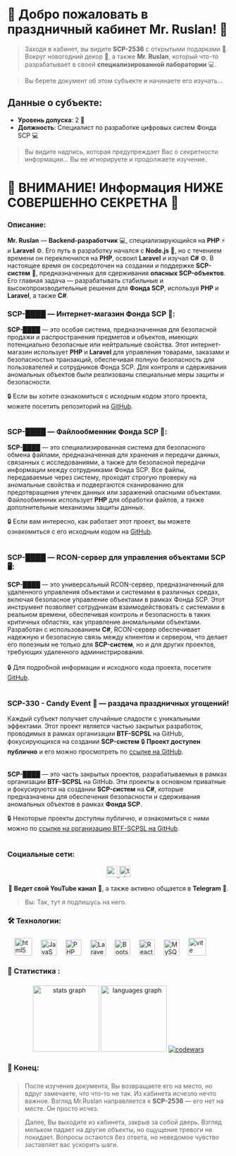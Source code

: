 # 🎅 Добро пожаловать в праздничный кабинет **Mr. Ruslan**! 🎄

> Заходя в кабинет, вы видите **SCP-2536** с открытыми подарками 🎁. Вокруг новогодний декор 🎄, а также **Mr. Ruslan**, который что-то разрабатывает в своей **специализированной лаборатории** 💻.

> Вы берете документ об этом субъекте и начинаете его изучать...

## Данные о субъекте:
- **Уровень допуска**: 2 🔑
- **Должность**: Специалист по разработке цифровых систем Фонда SCP 💻

> Вы видите надпись, которая предупреждает Вас о секретности информации... Вы ее игнорируете и продолжаете изучение.

# 🚨 **ВНИМАНИЕ!** Информация НИЖЕ СОВЕРШЕННО СЕКРЕТНА 🚨


### Описание:
**Mr. Ruslan** — **Backend-разработчик** 💻, специализирующийся на **PHP** ⚡ и **Laravel** ⚙️. Его путь в разработку начался с **Node.js** 🚀, но с течением времени он переключился на **PHP**, освоил **Laravel** и изучал **C#** ⚙️. В настоящее время он сосредоточен на создании и поддержке **SCP-систем** 🛑, предназначенных для сдерживания **опасных SCP-объектов**. Его главная задача — разрабатывать стабильные и высокопроизводительные решения для **Фонда SCP**, используя **PHP** и **Laravel**, а также **C#**.

### SCP-████ — **Интернет-магазин Фонда SCP** 🛒:
**SCP-████** — это особая система, предназначенная для безопасной продажи и распространения предметов и объектов, имеющих потенциально безопасные или нейтральные свойства. Этот интернет-магазин использует **PHP** и **Laravel** для управления товарами, заказами и безопасностью транзакций, обеспечивая полную безопасность для пользователей и сотрудников Фонда SCP. Для контроля и сдерживания аномальных объектов были реализованы специальные меры защиты и безопасности.

🔒 Если вы хотите ознакомиться с исходным кодом этого проекта, можете посетить репозиторий на [GitHub](https://github.com/RuslanSamburov/shop).
</br></br>
### SCP-████ — **Файлообменник Фонда SCP** 📂:
**SCP-████** — это специализированная система для безопасного обмена файлами, предназначенная для хранения и передачи данных, связанных с исследованиями, а также для безопасной передачи информации между сотрудниками Фонда SCP. Все файлы, передаваемые через систему, проходят строгую проверку на аномальные свойства и подвергаются сканированию для предотвращения утечек данных или заражений опасными объектами. Файлообменник использует **PHP** для обработки файлов, а также дополнительные механизмы защиты данных.

🔒 Если вам интересно, как работает этот проект, вы можете ознакомиться с его исходным кодом на [GitHub](https://github.com/RuslanSamburov/storage).
</br></br>
### SCP-████ — **RCON-сервер для управления объектами SCP** 🖥️:
**SCP-████** — это универсальный RCON-сервер, предназначенный для удаленного управления объектами и системами в различных средах, включая безопасное управление объектами в рамках Фонда SCP. Этот инструмент позволяет сотрудникам взаимодействовать с системами в реальном времени, обеспечивая контроль и безопасность в таких критичных областях, как управление аномальными объектами. Разработан с использованием **C#**, RCON-сервер обеспечивает надежную и безопасную связь между клиентом и сервером, что делает его полезным не только для **SCP-систем**, но и для других проектов, требующих удаленного администрирования.
</br></br>
🔒 Для подробной информации и исходного кода проекта, посетите [GitHub](https://github.com/RuslanSamburov/RconApi).
</br></br>
### SCP-330 - **Candy Event** 🍬 — раздача праздничных угощений!  
Каждый субъект получает случайные сладости с уникальными эффектами.
Этот проект является частью закрытых разработок, проводимых в рамках организации **BTF-SCPSL** на GitHub, фокусирующихся на создании **SCP-систем** 
  🔒 **Проект доступен публично** и его можно просмотреть по [ссылке на GitHub](https://github.com/RuslanSamburov/CandyEventScpSL).
</br></br></br>
**SCP-████** — это часть закрытых проектов, разрабатываемых в рамках организации **BTF-SCPSL** на GitHub. Эти проекты в основном приватные и фокусируются на создании **SCP-систем** на **C#**, которые предназначены для обеспечения безопасности и сдерживания аномальных объектов в рамках **Фонда SCP**.

🔒 Некоторые проекты доступны публично, и ознакомиться с ними можно по [ссылке на организацию BTF-SCPSL на GitHub](https://github.com/BTF-SCPSL).
</br></br>
### Социальные сети:
<div align="center">
  <a href="https://www.youtube.com/channel/UCwqtwVjmPYD0PYCng35fHSQ" target="_blank">
    <img src="https://img.shields.io/static/v1?message=Youtube&logo=youtube&label=&color=FF0000&logoColor=white&labelColor=&style=for-the-badge" height="25" alt="youtube logo"  />
  </a>
  <a href="https://t.me/ruslan0308c" target="_blank">
    <img src="https://img.shields.io/static/v1?message=Telegram&logo=telegram&label=&color=2CA5E0&logoColor=white&labelColor=&style=for-the-badge" height="25" alt="telegram logo"  />
  </a>
</div>

<p align="center">
  💬 <strong>Ведет свой YouTube канал</strong> 🎥, а также активно общается в <strong>Telegram</strong> 📱.
</p>

> Вы: Так, тут я подпишусь на него.

<h3 align="left">🛠 Технологии:</h3>

###

<div align="left">
  <img width="12" />
  <img src="https://cdn.jsdelivr.net/gh/devicons/devicon/icons/html5/html5-original.svg" height="40" alt="html5 logo"  />
  <img width="12" />                                                                                                                                                                                                                                     
  <a href="https://developer.mozilla.org/en-US/docs/Web/JavaScript" target="_blank" rel="noreferrer"><img src="https://raw.githubusercontent.com/danielcranney/readme-generator/main/public/icons/skills/javascript-colored.svg" width="36" height="36" alt="JavaScript" /></a>
  <img width="12" />  
  <a href="https://www.php.net/" target="_blank" rel="noreferrer"><img src="https://raw.githubusercontent.com/danielcranney/readme-generator/main/public/icons/skills/php-colored.svg" width="36" height="36" alt="PHP" /></a>
  <img width="12" />
  <a href="https://laravel.com/" target="_blank" rel="noreferrer"><img src="https://raw.githubusercontent.com/danielcranney/readme-generator/main/public/icons/skills/laravel-colored.svg" width="36" height="36" alt="Laravel" /></a>
  <img width="12" />
  <a href="https://getbootstrap.com/" target="_blank" rel="noreferrer"><img src="https://raw.githubusercontent.com/danielcranney/readme-generator/main/public/icons/skills/bootstrap-colored.svg" width="36" height="36" alt="Bootstrap" /></a>
  <img width="12" />
  <a href="https://reactjs.org/" target="_blank" rel="noreferrer"><img src="https://raw.githubusercontent.com/danielcranney/readme-generator/main/public/icons/skills/react-colored.svg" width="36" height="36" alt="React" /></a>
  <img width="12" />
  <a href="https://www.mysql.com/" target="_blank" rel="noreferrer"><img src="https://raw.githubusercontent.com/danielcranney/readme-generator/main/public/icons/skills/mysql-colored.svg" width="36" height="36" alt="MySQL" /></a>
  <img width="12" />
  <a href="https://vitejs.dev/" target="_blank" rel="noreferrer"><img src="https://skillicons.dev/icons?i=vite" height="40" alt="vite logo"  /></a>
</div>

###

<h3 align="left">🎁 Статистика :</h3>

###

<div align="center">
  <img src="https://github-readme-stats.vercel.app/api?username=ruslansamburov&hide_title=false&hide_rank=false&show_icons=true&include_all_commits=true&count_private=true&disable_animations=false&theme=dracula&locale=en&hide_border=false&order=1" height="150" alt="stats graph"  />
  <img src="https://github-readme-stats.vercel.app/api/top-langs?username=ruslansamburov&locale=en&hide_title=false&layout=compact&card_width=320&langs_count=5&theme=dracula&hide_border=false&order=2" height="150" alt="languages graph"  />
  <a href="https://www.codewars.com/users/RuslanSamburov">
    <img src="https://www.codewars.com/users/RuslanSamburov/badges/large" alt="codewars" />
  </a>
</div>

###

<h3 align="left">🛑 Конец:</h3>

###

> После изучения документа, Вы возвращаете его на место, но вдруг замечаете, что что-то не так. Из кабинета исчезло нечто важное. Взгляд Mr.Ruslan направляется к **SCP-2536** — его нет на месте. Он просто исчез.

> Далее, Вы выходите из кабинета, закрыв за собой дверь. Взгляд мельком падает на другие объекты, но ощущение тревоги не покидает. Вопросы остаются без ответа, но неведомое чувство заставляет вас ускорить шаги.

